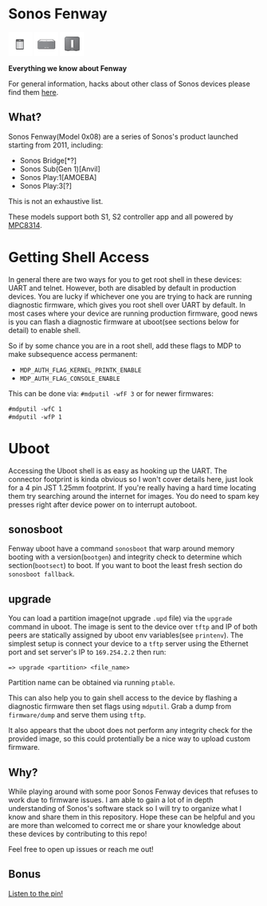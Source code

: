 # Sonos Fenway

![img](firmware/rootfs/57.10-25140/opt/htdocs/img/icon-S1.png)
![img](firmware/rootfs/57.10-25140/opt/htdocs/img/icon-S3.png)
![img](firmware/rootfs/57.10-25140/opt/htdocs/img/icon-Sub.png)

**Everything we know about Fenway**

For general information, hacks about other class of Sonos devices please find them [here](https://github.com/Sonoisseurs/sonor).

## What?

Sonos Fenway(Model 0x08) are a series of Sonos's product launched starting from 2011, including:

* Sonos Bridge[*?]
* Sonos Sub(Gen 1)[Anvil]
* Sonos Play:1[AMOEBA]
* Sonos Play:3[?]

This is not an exhaustive list.

These models support both S1, S2 controller app and all powered by [MPC8314](https://www.nxp.com/docs/en/data-sheet/MPC8314EEC.pdf).

# Getting Shell Access

In general there are two ways for you to get root shell in these devices: UART and telnet. However, both are disabled by default in production devices. You are lucky if whichever one you are trying to hack are running diagnostic firmware, which gives you root shell over UART by default. In most cases where your device are running production firmware, good news is you can flash a diagnostic firmware at uboot(see sections below for detail) to enable shell.

So if by some chance you are in a root shell, add these flags to MDP to make subsequence access permanent:
* `MDP_AUTH_FLAG_KERNEL_PRINTK_ENABLE`
* `MDP_AUTH_FLAG_CONSOLE_ENABLE`

This can be done via: 
`#mdputil -wfF 3`
or for newer firmwares:
```
#mdputil -wfC 1
#mdputil -wfP 1
```

# Uboot
Accessing the Uboot shell is as easy as hooking up the UART. The connector footprint is kinda obvious so I won't cover details here, just look for a 4 pin JST 1.25mm footprint. If you're really having a hard time locating them try searching around the internet for images. You do need to spam key presses right after device power on to interrupt autoboot.

## sonosboot
Fenway uboot have a command `sonosboot` that warp around memory booting with a version(`bootgen`) and integrity check to determine which section(`bootsect`) to boot. If you want to boot the least fresh section do `sonosboot fallback`.

## upgrade
You can load a partition image(not upgrade `.upd` file) via the `upgrade` command in uboot. The image is sent to the device over `tftp` and IP of both peers are statically assigned by uboot env variables(see `printenv`). The simplest setup is connect your device to a `tftp` server using the Ethernet port and set server's IP to `169.254.2.2` then run:
```
=> upgrade <partition> <file_name>
```
Partition name can be obtained via running `ptable`. 

This can also help you to gain shell access to the device by flashing a diagnostic firmware then set flags using `mdputil`. Grab a dump from `firmware/dump` and serve them using `tftp`.

It also appears that the uboot does not perform any integrity check for the provided image, so this could protentially be a nice way to upload custom firmware.


## Why?

While playing around with some poor Sonos Fenway devices that refuses to work due to firmware issues. I am able to gain a lot of in depth understanding of Sonos's software stack so I will try to organize what I know and share them in this repository. Hope these can be helpful and you are more than welcomed to correct me or share your knowledge about these devices by contributing to this repo!

Feel free to open up issues or reach me out!

## Bonus
[Listen to the pin!](firmware/rootfs/57.10-25140/opt/buzzers/100.mp3)
